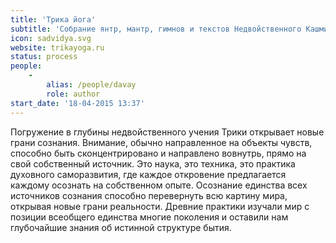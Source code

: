 ```yaml
---
title: 'Трика йога'
subtitle: 'Собрание янтр, мантр, гимнов и текстов Недвойственного Кашмирского шиваизма'
icon: sadvidya.svg
website: trikayoga.ru
status: process
people:
    -
        alias: /people/davay
        role: author
start_date: '18-04-2015 13:37'
---
```


Погружение в глубины недвойственного учения Трики открывает новые грани сознания. Внимание, обычно направленное на объекты чувств, способно быть сконцентрировано и направлено вовнутрь, прямо на свой собственный источник. Это наука, это техника, это практика духовного саморазвития, где каждое откровение предлагается каждому осознать на собственном опыте. Осознание единства всех источников сознания способно перевернуть всю картину мира, открывая новые грани реальности. Древние практики изучали мир с позиции всеобщего единства многие поколения и оставили нам глубочайшие знания об истинной структуре бытия.
